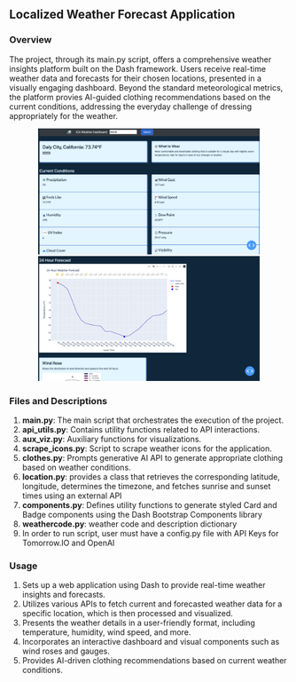 
## Localized Weather Forecast Application

### Overview
The project, through its main.py script, offers a comprehensive weather insights
platform built on the Dash framework. Users receive real-time weather data and 
forecasts for their chosen locations, presented in a visually engaging dashboard. 
Beyond the standard meteorological metrics, the platform provies
AI-guided clothing recommendations based on the current conditions, addressing 
the everyday challenge of dressing appropriately for the weather.

<div align="center">
    <img src="./images/dashboard-screenshot.png" width="400px" alt="Dashboard Screenshot">
    <img src="./images/forecast-screenshot.png" width="400px" alt="Forecast Screenshot">
</div>

### Files and Descriptions
1. **main.py**: The main script that orchestrates the execution of the project.
2. **api_utils.py**: Contains utility functions related to API interactions.
3. **aux_viz.py**: Auxiliary functions for visualizations.
4. **scrape_icons.py**: Script to scrape weather icons for the application.
5. **clothes.py**: Prompts generative AI API to generate appropriate clothing based on weather conditions.
6. **location.py**: provides a class that retrieves the corresponding latitude, longitude, determines the timezone, and fetches sunrise and sunset times using an external API
7. **components.py**: Defines utility functions to generate styled Card and Badge components using the Dash Bootstrap Components library
8. **weathercode.py**: weather code and description dictionary
9. In order to run script, user must have a config.py file with API Keys for Tomorrow.IO and OpenAI
                   
      

### Usage

1. Sets up a web application using Dash to provide real-time weather insights 
   and forecasts.
2. Utilizes various APIs to fetch current and forecasted weather data for a 
   specific location, which is then processed and visualized.
3. Presents the weather details in a user-friendly format, including temperature, 
   humidity, wind speed, and more.
4. Incorporates an interactive dashboard and visual components such as wind 
   roses and gauges.
5. Provides AI-driven clothing recommendations based on current weather 
   conditions.
   




